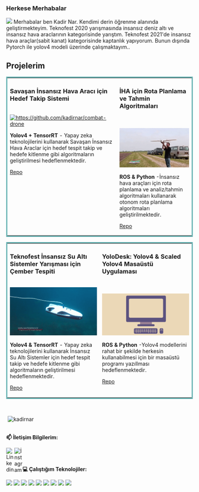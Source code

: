 ### Herkese Merhabalar 

<img src="https://media.giphy.com/media/Cmr1OMJ2FN0B2/giphy.gif" width="90px">
Merhabalar ben Kadir Nar. Kendimi derin öğrenme alanında geliştirmekteyim. Teknofest 2020 yarışmasında insansız deniz altı ve insansız hava araclarının kategorisinde yarıştım. Teknofest 2021'de insansız hava araçlar(sabit kanat) kategorisinde kaptanlık yapıyorum. Bunun dışında Pytorch ile yolov4 modeli üzerinde çalışmaktayım..<br/>

## Projelerim
<table bordercolor="#66b2b2">
  <tr>
    <td width="33%" valign="top">
      <h3>Savaşan İnsansız Hava Aracı için Hedef Takip Sistemi</h3>
        <br />
        <a target="_blank" href="https://github.com/kadirnar/combat-drone">
            <img src="uav.gif" width="100%" alt="https://github.com/kadirnar/combat-drone"/>
        </a>
        <p><strong>Yolov4 + TensorRT</strong> - Yapay zeka teknolojilerini kullanarak Savaşan İnsansız Hava Araclar için  hedef tespit takip ve hedefe kitlenme gibi algoritmaların geliştirilmesi hedeflenmektedir.</p>
        <p><a target="_blank" href="https://github.com/kadirnar/combat-drone">Repo</a> </p>
    </td>
    <td width="33%" valign="top">
      <h3>İHA için Rota Planlama ve Tahmin Algoritmaları</h3>
        <br />
        <br />
        <a target="_blank" href="https://github.com/kadirnar/ros-tutorials">
            <img src="uav-ros.gif" width="100%" alt="https://github.com/kadirnar/ros-tutorials"/>
        </a>
        <p><strong>ROS & Python </strong> -İnsansız hava araçları için rota planlama ve analiz/tahmin algoritmaları kullanarak otonom rota planlama algoritmaları geliştirilmektedir.</p>  
        <p><a target="_blank" href="https://github.com/kadirnar/ros-tutorials">Repo</a> </p>
    </td>
  </tr>
</table>
<table bordercolor="#66b2b2">
  <tr>
    <td width="33%" valign="top">
      <h3>Teknofest İnsansız Su Altı Sistemler Yarışması için Çember Tespiti</h3>
        <br />
        <a target="_blank" href="https://github.com/kadirnar/rov-circle-detection">
            <img src="rov.gif" width="100%" alt="https://github.com/kadirnar/rov-circle-detection"/>
        </a>
        <p><strong>Yolov4 & TensorRT</strong> - Yapay zeka teknolojilerini kullanarak İnsansız Su Altı Sistemler için  hedef tespit takip ve hedefe kitlenme gibi algoritmaların geliştirilmesi hedeflenmektedir.</p>
        <p><a target="_blank" href="https://github.com/kadirnar/rov-circle-detection">Repo</a> </p>
    </td>
    <td width="33%" valign="top">
      <h3>YoloDesk: Yolov4 & Scaled Yolov4 Masaüstü Uygulaması</h3>
        <br />
        <br />
        <a target="_blank" href="https://github.com/kadirnar/yolov4-gui">
            <img src="gui.gif" width="100%" alt="https://github.com/kadirnar/yolov4-gui"/>
        </a>
        <p><strong>ROS & Python </strong> -Yolov4 modellerini rahat bir şekilde herkesin kullanabilmesi için bir masaüstü programı yazıllması hedeflenmektedir.</p>  
        <p><a target="_blank" href="https://github.com/kadirnar/yolov4-gui">Repo</a> </p>
    </td>
  </tr>
</table>

<br/><p>&nbsp;<img align="center" width="50%" src="https://github-readme-stats.vercel.app/api?username=kadirnar&show_icons=true" alt="kadirnar" /></p>

<br/>**📫 İletişim Bilgilerim:** <br/>

<a href="https://www.linkedin.com/in/kadir-nar/">
  <img align="left" alt="Linkedin" width="22px" src="https://cdn.jsdelivr.net/npm/simple-icons@v3/icons/linkedin.svg" />
</a>

<a href="https://www.instagram.com/kadir_narr/">
  <img align="left" alt="İnstagram" width="22px" src="https://cdn.jsdelivr.net/npm/simple-icons@v3/icons/instagram.svg" />
</a><br/>

<br/> **💻 Çalıştığım Teknolojiler:**

<code><a href="" target="_blank"><img height="40" src="https://www.vectorlogo.zone/logos/python/python-official.svg"></a></code>
<code><a href="" target="_blank"><img height="50" src="https://www.vectorlogo.zone/logos/raspberrypi/raspberrypi-ar21.svg"></a></code>
<code><a href="" target="_blank"><img height="50" src="https://www.vectorlogo.zone/logos/numpy/numpy-ar21.svg"></a></code>
<code><a href="" target="_blank"><img height="50" src="https://www.vectorlogo.zone/logos/kaggle/kaggle-ar21.svg"></a></code>
<code><a href="" target="_blank"><img height="50" src="https://www.vectorlogo.zone/logos/linux/linux-ar21.svg"></a></code>
<code><a href="" target="_blank"><img height="50" src="https://www.vectorlogo.zone/logos/opencv/opencv-ar21.svg"></a></code>
<code><a href="" target="_blank"><img height="50" src="https://www.vectorlogo.zone/logos/wordpress/wordpress-ar21.svg"></a></code>
<code><a href="" target="_blank"><img height="50" src="https://www.vectorlogo.zone/logos/tensorflow/tensorflow-ar21.svg"></a></code>
<code><a href="" target="_blank"><img height="50" src="https://www.vectorlogo.zone/logos/pytorch/pytorch-ar21.svg"></a></code>
